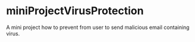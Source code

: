 # miniProjectVirusProtection
A mini project how to prevent from user to send malicious email containing virus.
